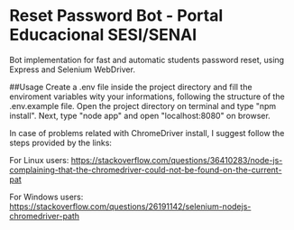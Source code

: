 # Reset Password Bot - Portal Educacional SESI/SENAI
Bot implementation for fast and automatic students password reset, using Express and Selenium WebDriver.

##Usage
Create a .env file inside the project directory and fill the enviroment variables wity your informations, following the structure of the .env.example file.
Open the project directory on terminal and type "npm install". Next, type "node app" and open "localhost:8080" on browser.

In case of problems related with ChromeDriver install, I suggest follow the steps provided by the links:

For Linux users:
https://stackoverflow.com/questions/36410283/node-js-complaining-that-the-chromedriver-could-not-be-found-on-the-current-pat

For Windows users:
https://stackoverflow.com/questions/26191142/selenium-nodejs-chromedriver-path

